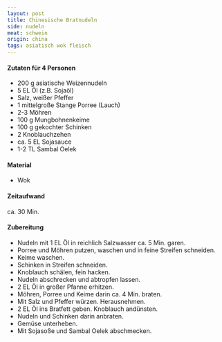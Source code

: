 ```yaml
---
layout: post
title: Chinesische Bratnudeln
side: nudeln
meat: schwein
origin: china
tags: asiatisch wok fleisch
---
```

#### Zutaten für 4 Personen
* 200 g asiatische Weizennudeln  
* 5 EL Öl (z.B. Sojaöl)  
* Salz, weißer Pfeffer  
* 1 mittelgroße Stange Porree (Lauch)  
* 2-3 Möhren  
* 100 g Mungbohnenkeime  
* 100 g gekochter Schinken  
* 2 Knoblauchzehen  
* ca. 5 EL Sojasauce  
* 1-2 TL Sambal Oelek  

#### Material
* Wok  

#### Zeitaufwand
ca. 30 Min.  

#### Zubereitung
* Nudeln mit 1 EL Öl in reichlich Salzwasser ca. 5 Min. garen. 
* Porree und Möhren putzen, waschen und in feine Streifen schneiden.
* Keime waschen.
* Schinken in Streifen schneiden.
* Knoblauch schälen, fein hacken. 
* Nudeln abschrecken und abtropfen lassen.
* 2 EL Öl in großer Pfanne erhitzen.
* Möhren, Porree und Keime darin ca. 4 Min. braten.
* Mit Salz und Pfeffer würzen. Herausnehmen. 
* 2 EL Öl ins Bratfett geben. Knoblauch andünsten.
* Nudeln und Schinken darin anbraten.
* Gemüse unterheben.
* Mit Sojasoße und Sambal Oelek abschmecken.
